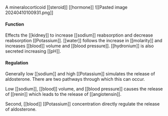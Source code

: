A mineralocorticoid [[steroid]] [[hormone]]
![[Pasted image 20240410100931.png]]

#### Function
Effects the [[kidney]] to increase [[sodium]] reabsorption and decrease reabsorption [[Potassium]]. [[water]] follows the increase in [[molarity]] and increases [[blood]] volume and [[blood pressure]]. [[hydronium]] is also secreted increasing [[pH]].

#### Regulation
Generally low [[sodium]] and high [[Potassium]] simulates the release of aldosterone. There are two pathways through which this can occur.

Low [[sodium]], [[blood]] volume, and [[blood pressure]] causes the release of [[renin]] which leads to the release of [[angiotensin]].

Second, [[blood]] [[Potassium]] concentration directly regulate the release of aldosterone.